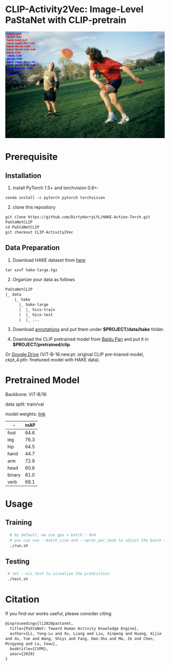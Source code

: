 **CLIP-Activity2Vec**: Image-Level PaStaNet with CLIP-pretrain
========

<div class="center"><img src="./images/im1.jpg"></div>

# Prerequisite

## Installation
1. install PyTorch 1.5+ and torchvision 0.6+:

```
conda install -c pytorch pytorch torchvision
```

2. clone this repository
```
git clone https://github.com/DirtyHarryLYL/HAKE-Action-Torch.git PaStaNetCLIP
cd PaStaNetCLIP
git checkout CLIP-Activity2Vec

```


## Data Preparation
1. Download HAKE dataset from [here](https://1drv.ms/u/s!ArUVoRxpBphYgtVPpYBkJoJ1x6_HiQ?e=pWdrTY)

```
tar xzvf hake-large.tgz 
```

2. Organize your data as follows
```
PaStaNetCLIP
|_ data
    |_ hake
      |_ hake-large
      |  |_ hico-train
      |  |_ hico-test
      |  |_ ...
```
3. Download [annotations](https://pan.baidu.com/s/1pO_Ohf0uNP2_P_WUEt9hYQ?pwd=qnhd) and put them under **$PROJECT/data/hake** folder.


4. Download the CLIP pretrained model from [Baidu Pan](https://pan.baidu.com/s/1sfrzvEreatblK_2zcD3oVg?pwd=84ks) and put it in **$PROJECT/pretrained/clip**.
 
Or [Google Drive](https://drive.google.com/drive/folders/1UinM-mz38Pn2ym3LGGL0y7aLBhRXXRWN?usp=sharing) (ViT-B-16.new.pt: original CLIP pre-trianed model, ckpt_4.pth: finetuned model with HAKE data).


# Pretrained Model

Backbone: ViT-B/16

data split: train/val

model weights: [link](https://pan.baidu.com/s/11UPH3EH5_ZbE7X3G6WvwTw?pwd=t3wl)


| -      | mAP |
| ----------- | ----------- | 
| foot    |   64.6     |
| leg    |    76.3    |
| hip    |    64.5    |
| hand    |   44.7     |
| arm    |    72.9    |
| head    |    60.6    |
| binary    |    81.0    |
| verb    |  68.1      |


# Usage 

## Training

```bash
  # by default, we use gpu x batch : 8x4
  # you can use --batch_size and --nproc_per_node to adjust the batch size and number of GPUS. 
  ./run.sh
```

## Testing
```bash
 # set --vis_test to visualize the predicition
 ./test.sh
```




# Citation
If you find our works useful, please consider citing:
```
@inproceedings{li2020pastanet,
  title={PaStaNet: Toward Human Activity Knowledge Engine},
  author={Li, Yong-Lu and Xu, Liang and Liu, Xinpeng and Huang, Xijie and Xu, Yue and Wang, Shiyi and Fang, Hao-Shu and Ma, Ze and Chen, Mingyang and Lu, Cewu},
  booktitle={CVPR},
  year={2020}
}

```
